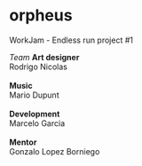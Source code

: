 # orpheus
WorkJam - Endless run project #1

*Team*
**Art designer**
<br>
Rodrigo Nicolas
<br>
<br>
**Music**
<br>
Mario Dupunt
<br>
<br>
**Development**
<br>
Marcelo Garcia
<br>
<br>
**Mentor**
<br>
Gonzalo Lopez Borniego
